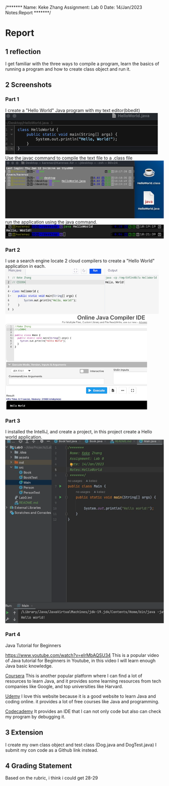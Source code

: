 /*******
Name: Keke Zhang
Assignment: Lab 0
Date: 14/Jan/2023
Notes:Report
*******/

# Report

## 1 reflection

I get familiar with the three ways to compile a program, learn the basics of running a program and how to create class object and run it.

## 2 Screenshots

### Part 1

I create a "Hello World" Java program with my text editor(bbedit)
![](./assets/README-1673824621361.png)
Use the javac command to compile the text file to a .class file
![](./assets/README-1673824864762.png)
run the application using the java command.
![](./assets/README-1673825070213.png)

### Part 2

I use a search engine locate 2 cloud compilers to create a "Hello World" application in each.
![](./assets/README-1673764527045.png)
![](./assets/README-1673764947012.png)

### Part 3

I installed the IntelliJ, and create a project, in this project create a Hello world application.
![](./assets/README-1673764497308.png)

### Part 4

Java Tutorial for Beginners

https://www.youtube.com/watch?v=eIrMbAQSU34
This is a popular video of Java tutorial for Beginners in Youtube, in this video I will learn enough Java basic knowledge.

[Coursera](https://www.coursera.org/)
This is another popular platform where I can find a lot of resources to learn Java, and it provides some learning resources from tech companies like Google, and top universities like Harvard.

[Udemy](https://www.udemy.com/course/introduction-to-java-programming/?LSNPUBID=JVFxdTr9V80&ranEAID=JVFxdTr9V80&ranMID=39197&ranSiteID=JVFxdTr9V80-2J1ScM4a9cl0FJWniwG0Uw&utm_medium=udemyads&utm_source=aff-campaign)
I love this website because it is a good website to learn Java and coding online. it provides a lot of free courses like Java and programming.

[Codecademy](https://www.codecademy.com/learn/learn-java?periods=year&utm_source=pepperjam&utm_medium=affiliate&utm_term=214453&clickId=4248314851&pj_creativeid=8-12462&pj_publisherid=214453)
It provides an IDE that I can not only code but also can check my program by debugging it.

## 3 Extension

I create my own class object and test class (Dog.java and DogTest.java)
I submit my con code as a Github link instead.

## 4 Grading Statement

Based on the rubric, i think i could get 28-29
